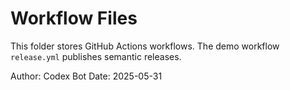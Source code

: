 # Workflow Files

This folder stores GitHub Actions workflows.
The demo workflow `release.yml` publishes semantic releases.

Author: Codex Bot
Date: 2025-05-31
